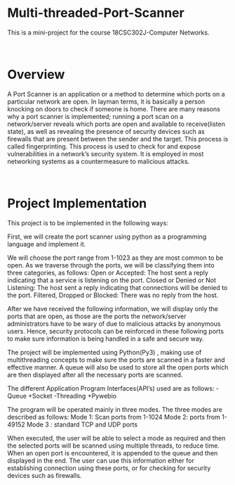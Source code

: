 # **Multi-threaded-Port-Scanner**

This is a mini-project for the course 18CSC302J-Computer Networks.

<br>

# Overview

A Port Scanner is an application or a method to determine which ports on a particular network are open. 
In layman terms, it is basically a person knocking on doors to check if someone is home.
There are many reasons why a port scanner is implemented; running a port scan on a network/server reveals which ports are open and available to receive(listen state), 
as well as revealing the presence of security devices such as firewalls that are present between the sender and the target. This process is called fingerprinting. 
This process is used to check for and expose vulnerabilities in a network’s security system.
It is employed in most networking systems as a countermeasure to malicious attacks.

<br>

# Project Implementation

This project is to be implemented in the following ways:

First, we will create the port scanner using python as a programming language and implement it. 

We will choose the port range from 1-1023 as they are most common to be open. As we traverse through the ports, we will be classifying them into three categories, as follows:
Open or Accepted: The host sent a reply indicating that a service is listening on the port.
Closed or Denied or Not Listening: The host sent a reply indicating that connections will be denied to the port.
Filtered, Dropped or Blocked: There was no reply from the host.


After we have received the following information, we will display only the ports that are open, as those are the ports the network/server administrators have to be wary of due to malicious attacks by anonymous users. Hence, security protocols can be reinforced in these following ports to make sure information is being handled in a safe and secure way.

The project will be implemented using Python(Py3) , making use of multithreading concepts to make sure the ports are scanned in a faster and effective manner. A queue will also be used to store all the open ports which are then displayed after all the necessary ports are scanned.

The different Application Program Interfaces(API’s) used are as follows:
-Queue
+Socket
-Threading
+Pywebio


The program will be operated mainly in three modes. The three modes are described as follows:
Mode 1:  Scan ports from 1-1024
Mode 2: ports from 1-49152
Mode 3 : standard TCP and UDP ports

When executed, the user will be able to select a mode as required and then the selected ports will be scanned using multiple threads, to reduce time. When an open port is encountered, it is appended to the queue and then displayed in the end. The user can use this information either for establishing connection using these ports, or for checking for security devices such as firewalls.


